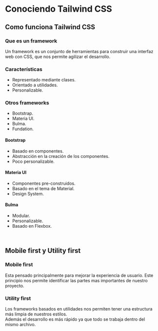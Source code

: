 # Conociendo Tailwind CSS
## Como funciona Tailwind CSS

### Que es un framework
Un framework es un conjunto de herramientas para construir una interfaz web con CSS, que nos permite agilizar el desarrollo.

### Características
- Representado mediante clases.
- Orientado a utilidades.
- Personalizable.

### Otros frameworks
- Bootstrap.
- Materia UI.
- Bulma.
- Fundation.

#### Bootstrap
- Basado en componentes.
- Abstracción en la creación de los componentes.
- Poco personalizable.

#### Materia UI
- Componentes pre-construidos.
- Basado en el tema de Material.
- Design System.

#### Bulma
- Modular.
- Personalizable.
- Basado en Flexbox.

<br>

## Mobile first y Utility first

### Mobile first
Esta pensado principalmente para mejorar la experiencia de usuario. Este principio nos permite identificar las partes mas importantes de nuestro proyecto.

### Utility first
Los frameworks basados en utilidades nos permiten tener una estructura más limpia de nuestros estilos.  
Además el desarrollo es más rápido ya que todo se trabaja dentro del mismo archivo.